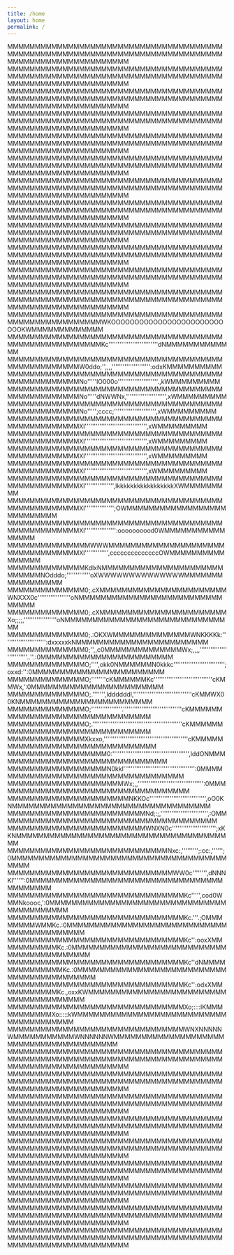 ```yaml
---
title: /home
layout: home
permalink: /
---
```


MMMMMMMMMMMMMMMMMMMMMMMMMMMMMMMMMMMMMMMMMMMMMMMMMMMMMMMMMMMMMMMMMMMMMMMMMMMMMMMMMMMMMMMMMMMMMMMMMMMM
MMMMMMMMMMMMMMMMMMMMMMMMMMMMMMMMMMMMMMMMMMMMMMMMMMMMMMMMMMMMMMMMMMMMMMMMMMMMMMMMMMMMMMMMMMMMMMMMMMMM
MMMMMMMMMMMMMMMMMMMMMMMMMMMMMMMMMMMMMMMMMMMMMMMMMMMMMMMMMMMMMMMMMMMMMMMMMMMMMMMMMMMMMMMMMMMMMMMMMMMM
MMMMMMMMMMMMMMMMMMMMMMMMMMMMMMMMMMMMMMMMMMMMMMMMMMMMMMMMMMMMMMMMMMMMMMMMMMMMMMMMMMMMMMMMMMMMMMMMMMMM
MMMMMMMMMMMMMMMMMMMMMMMMMMMMMMMMMMMMMMMMMMMMMMMMMMMMMMMMMMMMMMMMMMMMMMMMMMMMMMMMMMMMMMMMMMMMMMMMMMMM
MMMMMMMMMMMMMMMMMMMMMMMMMMMMMMMMMMMMMMMMMMMMMMMMMMMMMMMMMMMMMMMMMMMMMMMMMMMMMMMMMMMMMMMMMMMMMMMMMMMM
MMMMMMMMMMMMMMMMMMMMMMMMMMMMMMMMMMMMMMMMMMMMMMMMMMMMMMMMMMMMMMMMMMMMMMMMMMMMMMMMMMMMMMMMMMMMMMMMMMMM
MMMMMMMMMMMMMMMMMMMMMMMMMMMMMMMMMMMMMMMMMMMMMMMMMMMMMMMMMMMMMMMMMMMMMMMMMMMMMMMMMMMMMMMMMMMMMMMMMMMM
MMMMMMMMMMMMMMMMMMMMMMMMMMMMMMMMMMMMMMMMMMMMMMMMMMMMMMMMMMMMMMMMMMMMMMMMMMMMMMMMMMMMMMMMMMMMMMMMMMMM
MMMMMMMMMMMMMMMMMMMMMMMMMMMMMMMMMMMMMMMMMMMMMMMMMMMMMMMMMMMMMMMMMMMMMMMMMMMMMMMMMMMMMMMMMMMMMMMMMMMM
MMMMMMMMMMMMMMMMMMMMMMMMMMMMMMMMMMMMMMMMMMMMMMMMMMMMMMMMMMMMMMMMMMMMMMMMMMMMMMMMMMMMMMMMMMMMMMMMMMMM
MMMMMMMMMMMMMMMMMMMMMMMMMMMMMMMMMMMMMMMMMMMMMMMMMMMMMMMMMMMMMMMMMMMMMMMMMMMMMMMMMMMMMMMMMMMMMMMMMMMM
MMMMMMMMMMMMMMMMMMMMMMMMMMMMMMMMMMMMMMMMMMMMMMMMMMMMMMMMWKOOOOOOOOOOOOOOOOOOOOOOOOOOOKWMMMMMMMMMMMMM
MMMMMMMMMMMMMMMMMMMMMMMMMMMMMMMMMMMMMMMMMMMMMMMMMMMMMMMMKc'''''''''''''''''''''''''''dNMMMMMMMMMMMMM
MMMMMMMMMMMMMMMMMMMMMMMMMMMMMMMMMMMMMMMMMMMMMMMMMMMMW0ddo;'',,,,''''''''''''''''''''':odxKMMMMMMMMMM
MMMMMMMMMMMMMMMMMMMMMMMMMMMMMMMMMMMMMMMMMMMMMMMMMMMMNo'''''lO000o''''''''''''''''''''''.,kWMMMMMMMMM
MMMMMMMMMMMMMMMMMMMMMMMMMMMMMMMMMMMMMMMMMMMMMMMMMMMMNo'''''dNWWNx,'''''''''''''''''''''',xWMMMMMMMMM
MMMMMMMMMMMMMMMMMMMMMMMMMMMMMMMMMMMMMMMMMMMMMMMMMMMMNo''''';cccc;''''''''''''''''''''''',xWMMMMMMMMM
MMMMMMMMMMMMMMMMMMMMMMMMMMMMMMMMMMMMMMMMMMMMMMMMMMMMXl'''''''''''''''''''''''''''''''''',xWMMMMMMMMM
MMMMMMMMMMMMMMMMMMMMMMMMMMMMMMMMMMMMMMMMMMMMMMMMMMMMXl'''''''''''''''''''''''''''''''''',xWMMMMMMMMM
MMMMMMMMMMMMMMMMMMMMMMMMMMMMMMMMMMMMMMMMMMMMMMMMMMMMXl'''''''''''''''''''''''''''''''''',xWMMMMMMMMM
MMMMMMMMMMMMMMMMMMMMMMMMMMMMMMMMMMMMMMMMMMMMMMMMMMMMXl'''''''''''''''''''''''''''''''''',xWMMMMMMMMM
MMMMMMMMMMMMMMMMMMMMMMMMMMMMMMMMMMMMMMMMMMMMMMMMMMMMXl'''''''''''''''',lkkkkkkkkkkkkkkkkkXWMMMMMMMMM
MMMMMMMMMMMMMMMMMMMMMMMMMMMMMMMMMMMMMMMMMMMMMMMMMMMMXl'''''''''''''''';OWMMMMMMMMMMMMMMMMMMMMMMMMMMM
MMMMMMMMMMMMMMMMMMMMMMMMMMMMMMMMMMMMMMMMMMMMMMMMMMMMXl''''''''''''''''':oooooooood0WMMMMMMMMMMMMMMMM
MMMMMMMMMMMMMMMWWWMMMMMMMMMMMMMMMMMMMMMMMMMMMMMMMMMMXl''''''''''''',ccccccccccccccOWMMMMMMMMMMMMMMMM
MMMMMMMMMMMMMMKdlxNMMMMMMMMMMMMMMMMMMMMMMMMMMMMNOdddo;'''''''''''''oXWWWWWWWWWWWWWWMMMMMMMMMMMMMMMMM
MMMMMMMMMMMMMM0;.cXMMMMMMMMMMMMMMMMMMMMMMMWNXXX0c''''''''''''''''''oNMMMMMMMMMMMMMMMMMMMMMMMMMMMMMMM
MMMMMMMMMMMMMM0;.cXMMMMMMMMMMMMMMMMMMMMMMMXo;;;;,''''''''''''''''''oNMMMMMMMMMMMMMMMMMMMMMMMMMMMMMMM
MMMMMMMMMMMMMM0;.:OKXWMMMMMMMMMMMMMMWNKKKKk:''''''''''''''''''''''':dxxxxxkNMMMMMMMMMMMMMMMMMMMMMMMM
MMMMMMMMMMMMMM0;'',,c0MMMMMMMMMMMMMMWx;,,,,''''''''''''''''''''''''''..''.:0MMMMMMMMMMMMMMMMMMMMMMMM
MMMMMMMMMMMMMMO;'''',okk0NMMMMMMN0kkkc'''''''''''''''''''''''''''';oxxd:'':0MMMMMMMMMMMMMMMMMMMMMMMM
MMMMMMMMMMMMMMO;''''''''cKMMMMMMKc''''''''''''''''''''''''''''''''cKMMWx,':0MMMMMMMMMMMMMMMMMMMMMMMM
MMMMMMMMMMMMMMO;.''''''',lddddddl,''''''''''''''''''''''''''''''''cKMMWX00KNMMMMMMMMMMMMMMMMMMMMMMMM
MMMMMMMMMMMMMMO;'''''''''''''''''.''''''''''''''''''''''''''''''''cKMMMMMMMMMMMMMMMMMMMMMMMMMMMMMMMM
MMMMMMMMMMMMMMO;.'''''''''''''''''''''''''''''''''''''''''''''''''cKMMMMMMMMMMMMMMMMMMMMMMMMMMMMMMMM
MMMMMMMMMMMMMMXkxxo,''''''''''''''''''''''''''''''''''''''''''''''cKMMMMMMMMMMMMMMMMMMMMMMMMMMMMMMMM
MMMMMMMMMMMMMMMMMM0:'''''''''''''''''''''''''''''''''''''''''',lddONMMMMMMMMMMMMMMMMMMMMMMMMMMMMMMMM
MMMMMMMMMMMMMMMMMMN0kkl''''''''''''''''''''''''''''''''''''''':0MMMMMMMMMMMMMMMMMMMMMMMMMMMMMMMMMMMM
MMMMMMMMMMMMMMMMMMMMMWx;,,'''''''''''''''''''''''''''''''''''':0MMMMMMMMMMMMMMMMMMMMMMMMMMMMMMMMMMMM
MMMMMMMMMMMMMMMMMMMMMMNKKOc''''''''''''''''''''''''''''''',oO0KNMMMMMMMMMMMMMMMMMMMMMMMMMMMMMMMMMMMM
MMMMMMMMMMMMMMMMMMMMMMMMMNd;:;,'''''''''''''''''''''''''',:OMMMMMMMMMMMMMMMMMMMMMMMMMMMMMMMMMMMMMMMM
MMMMMMMMMMMMMMMMMMMMMMMMMWNXN0c'''''''''''''''''''''''';xKKNMMMMMMMMMMMMMMMMMMMMMMMMMMMMMMMMMMMMMMMM
MMMMMMMMMMMMMMMMMMMMMMMMMMMMMNxc:,''''''''';:cc:,'''''';0MMMMMMMMMMMMMMMMMMMMMMMMMMMMMMMMMMMMMMMMMMM
MMMMMMMMMMMMMMMMMMMMMMMMMMMMMMWW0c'''''''',dNNNKl'''''':0MMMMMMMMMMMMMMMMMMMMMMMMMMMMMMMMMMMMMMMMMMM
MMMMMMMMMMMMMMMMMMMMMMMMMMMMMMMMKc''''',cod0WMMNkoooc,':0MMMMMMMMMMMMMMMMMMMMMMMMMMMMMMMMMMMMMMMMMMM
MMMMMMMMMMMMMMMMMMMMMMMMMMMMMMMMKc.'''.;OMMMMMMMMWMMKc.:0MMMMMMMMMMMMMMMMMMMMMMMMMMMMMMMMMMMMMMMMMMM
MMMMMMMMMMMMMMMMMMMMMMMMMMMMMMMMKc'':ooxXMMMMMMMMMMMKc.:0MMMMMMMMMMMMMMMMMMMMMMMMMMMMMMMMMMMMMMMMMMM
MMMMMMMMMMMMMMMMMMMMMMMMMMMMMMMMKc''dNMMMMMMMMMMMMMMKc.:0MMMMMMMMMMMMMMMMMMMMMMMMMMMMMMMMMMMMMMMMMMM
MMMMMMMMMMMMMMMMMMMMMMMMMMMMMMMMKc'':odxXMMMMMMMMMMMKc.,oxxKWMMMMMMMMMMMMMMMMMMMMMMMMMMMMMMMMMMMMMMM
MMMMMMMMMMMMMMMMMMMMMMMMMMMMMMMMXo;::::lKMMMMMMMMMMMXo:::::kWMMMMMMMMMMMMMMMMMMMMMMMMMMMMMMMMMMMMMMM
MMMMMMMMMMMMMMMMMMMMMMMMMMMMMMMMWNXNNNNNWMMMMMMMMMMMWNNNNNNWMMMMMMMMMMMMMMMMMMMMMMMMMMMMMMMMMMMMMMMM
MMMMMMMMMMMMMMMMMMMMMMMMMMMMMMMMMMMMMMMMMMMMMMMMMMMMMMMMMMMMMMMMMMMMMMMMMMMMMMMMMMMMMMMMMMMMMMMMMMMM
MMMMMMMMMMMMMMMMMMMMMMMMMMMMMMMMMMMMMMMMMMMMMMMMMMMMMMMMMMMMMMMMMMMMMMMMMMMMMMMMMMMMMMMMMMMMMMMMMMMM
MMMMMMMMMMMMMMMMMMMMMMMMMMMMMMMMMMMMMMMMMMMMMMMMMMMMMMMMMMMMMMMMMMMMMMMMMMMMMMMMMMMMMMMMMMMMMMMMMMMM
MMMMMMMMMMMMMMMMMMMMMMMMMMMMMMMMMMMMMMMMMMMMMMMMMMMMMMMMMMMMMMMMMMMMMMMMMMMMMMMMMMMMMMMMMMMMMMMMMMMM
MMMMMMMMMMMMMMMMMMMMMMMMMMMMMMMMMMMMMMMMMMMMMMMMMMMMMMMMMMMMMMMMMMMMMMMMMMMMMMMMMMMMMMMMMMMMMMMMMMMM
MMMMMMMMMMMMMMMMMMMMMMMMMMMMMMMMMMMMMMMMMMMMMMMMMMMMMMMMMMMMMMMMMMMMMMMMMMMMMMMMMMMMMMMMMMMMMMMMMMMM
MMMMMMMMMMMMMMMMMMMMMMMMMMMMMMMMMMMMMMMMMMMMMMMMMMMMMMMMMMMMMMMMMMMMMMMMMMMMMMMMMMMMMMMMMMMMMMMMMMMM
MMMMMMMMMMMMMMMMMMMMMMMMMMMMMMMMMMMMMMMMMMMMMMMMMMMMMMMMMMMMMMMMMMMMMMMMMMMMMMMMMMMMMMMMMMMMMMMMMMMM
MMMMMMMMMMMMMMMMMMMMMMMMMMMMMMMMMMMMMMMMMMMMMMMMMMMMMMMMMMMMMMMMMMMMMMMMMMMMMMMMMMMMMMMMMMMMMMMMMMMM
